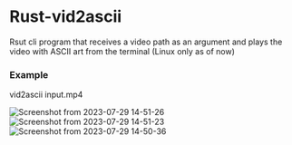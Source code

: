 # Rust-vid2ascii
Rsut cli program that receives a video path as an argument and plays the video with ASCII art from the terminal (Linux only as of now) 

### Example
vid2ascii input.mp4


![Screenshot from 2023-07-29 14-51-26](https://github.com/fdezSeb01/Rust-vid2ascii/assets/110956552/412c983d-b953-4b91-9210-a07fb3a87626)
![Screenshot from 2023-07-29 14-51-23](https://github.com/fdezSeb01/Rust-vid2ascii/assets/110956552/751a399e-ba9e-4fb6-9b62-20b2599d8236)
![Screenshot from 2023-07-29 14-50-36](https://github.com/fdezSeb01/Rust-vid2ascii/assets/110956552/e7bdc362-9bf0-4e56-849c-9f2bdbc36b7a)
